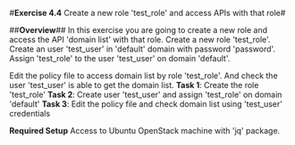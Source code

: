 #**Exercise 4.4** Create a new role 'test_role' and access APIs with that role#

##**Overview**##
In this exercise you are going to create a new role and access the API 'domain list' with that role.
Create a new role 'test_role'. Create an user 'test_user' in 'default' domain with password 'password'. Assign 'test_role' to the user 'test_user' on domain 'default'.

Edit the policy file to access domain list by role 'test_role'. And check the user 'test_user' is able to get the domain list.
**Task 1**: Create the role 'test_role'
**Task 2**: Create user 'test_user' and assign 'test_role' on domain 'default'
**Task 3**: Edit the policy file and check domain list using 'test_user' credentials

**Required Setup**
Access to Ubuntu OpenStack machine with 'jq' package.
